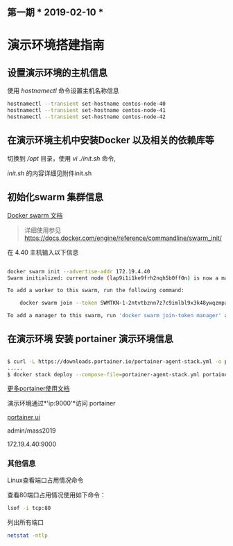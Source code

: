 ## 第一期 * 2019-02-10 *

# 演示环境搭建指南

## 设置演示环境的主机信息

使用 *hostnamectl* 命令设置主机名称信息

```bash
hostnamectl --transient set-hostname centos-node-40 
hostnamectl --transient set-hostname centos-node-41
hostnamectl --transient set-hostname centos-node-42
```

## 在演示环境主机中安装Docker 以及相关的依赖库等  

切换到 */opt* 目录，使用 *vi ./init.sh* 命令,

*init.sh* 的内容详细见附件init.sh

## 初始化swarm 集群信息

[Docker swarm 文档]( https://docs.docker.com/engine/reference/commandline/swarm_init/)

> 详细使用参见 https://docs.docker.com/engine/reference/commandline/swarm_init/ 

在 4.40 主机输入以下信息

```bash

docker swarm init --advertise-addr 172.19.4.40  
Swarm initialized: current node (lap9i1i1ke9frh2nqh5b0ff0n) is now a manager.

To add a worker to this swarm, run the following command:

    docker swarm join --token SWMTKN-1-2ntvtbznn7z7c9imlbl9x3k48ywqzmpx9og3xybzoqcd39vj7r-33mdjg2ud4vn9aofavkyiebrc 172.19.4.40:2377

To add a manager to this swarm, run 'docker swarm join-token manager' and follow the instructions.

```

## 在演示环境 安装 portainer 演示环境信息

```bash

$ curl -L https://downloads.portainer.io/portainer-agent-stack.yml -o portainer-agent-stack.yml
.....
$ docker stack deploy --compose-file=portainer-agent-stack.yml portainer

```

[更多portainer使用文档](https://portainer.readthedocs.io/en/latest/deployment.html#inside-a-swarm-cluster)

演示环境通过*'ip:9000'*访问 portainer

[portainer ui](http://124.133.33.114:3102)

admin/mass2019

172.19.4.40:9000

### 其他信息

Linux查看端口占用情况命令

查看80端口占用情况使用如下命令：

```bash
lsof -i tcp:80
```

列出所有端口
```bash
netstat -ntlp
```




